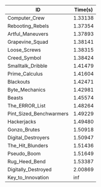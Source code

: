 |ID|Time(s)|
|-|-|
|Computer_Crew|1.33138|
|Rebooting_Rebels|1.37354|
|Artful_Maneuvers|1.37893|
|Grapevine_Squad|1.38141|
|Loose_Screws|1.38315|
|Creed_Symbol|1.38424|
|Smalltalk_Dribble|1.41479|
|Prime_Calculus|1.41604|
|Blackouts|1.42471|
|Byte_Mechanics|1.42981|
|Beasts|1.45574|
|The_ERROR_List|1.48264|
|Pint_Sized_Benchwarmers|1.49229|
|Hackerjacks|1.49480|
|Gonzo_Brutes|1.50918|
|Digital_Destroyers|1.50947|
|The_Hit_Blunders|1.51436|
|Pseudo_Boom|1.51649|
|Rug_Heed_Bend|1.53387|
|Digitally_Destroyed|2.00869|
|Key_to_Innovation|inf|
